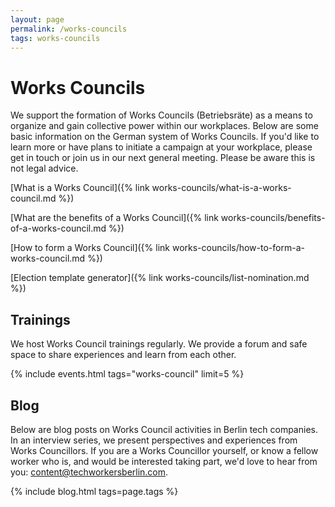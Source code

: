 ```yaml
---
layout: page
permalink: /works-councils
tags: works-councils
---
```

# Works Councils

We support the formation of Works Councils (Betriebsräte) as a means to organize and gain collective power within our workplaces. Below are some basic information on the German system of Works Councils. If you'd like to learn more or have plans to initiate a campaign at your workplace, please get in touch or join us in our next general meeting. Please be aware this is not legal advice.

[What is a Works Council]({% link works-councils/what-is-a-works-council.md %})

[What are the benefits of a Works Council]({% link works-councils/benefits-of-a-works-council.md %})

[How to form a Works Council]({% link works-councils/how-to-form-a-works-council.md %})

[Election template generator]({% link works-councils/list-nomination.md %})

## Trainings

We host Works Council trainings regularly. We provide a forum and safe space to share experiences and learn from each other.

{% include events.html tags="works-council" limit=5 %}

## Blog

Below are blog posts on Works Council activities in Berlin tech companies. In an interview series, we present perspectives and experiences from Works Councillors. If you are a Works Councillor yourself, or know a fellow worker who is, and would be interested taking part, we'd love to hear from you: [content@techworkersberlin.com](mailto:content@techworkersberlin.com).

{% include blog.html tags=page.tags %}
